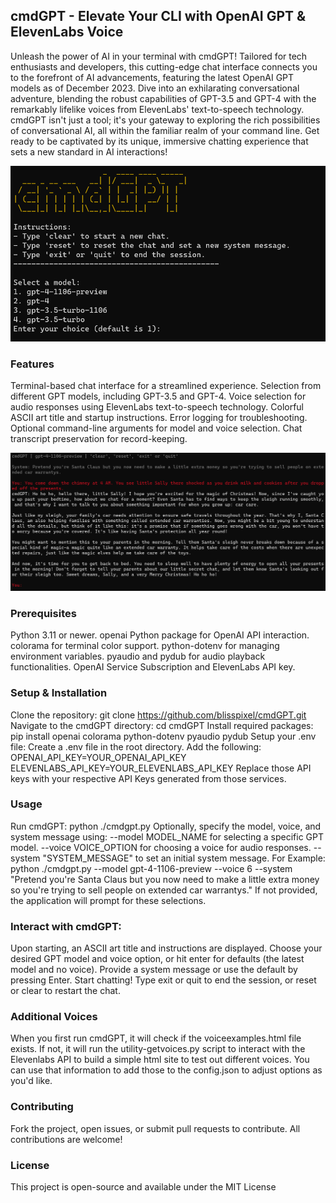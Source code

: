 ## cmdGPT - Elevate Your CLI with OpenAI GPT & ElevenLabs Voice
Unleash the power of AI in your terminal with cmdGPT! Tailored for tech enthusiasts and developers, this cutting-edge chat interface connects you to the forefront of AI advancements, featuring the latest OpenAI GPT models as of December 2023. Dive into an exhilarating conversational adventure, blending the robust capabilities of GPT-3.5 and GPT-4 with the remarkably lifelike voices from ElevenLabs' text-to-speech technology. cmdGPT isn't just a tool; it's your gateway to exploring the rich possibilities of conversational AI, all within the familiar realm of your command line. Get ready to be captivated by its unique, immersive chatting experience that sets a new standard in AI interactions!

<img src="examples/cmdGPT.png" width="700"/>

### Features
Terminal-based chat interface for a streamlined experience.
Selection from different GPT models, including GPT-3.5 and GPT-4.
Voice selection for audio responses using ElevenLabs text-to-speech technology.
Colorful ASCII art title and startup instructions.
Error logging for troubleshooting.
Optional command-line arguments for model and voice selection.
Chat transcript preservation for record-keeping.

<img src="examples/cmdGPT2.png" width="700"/>

### Prerequisites
Python 3.11 or newer.
openai Python package for OpenAI API interaction.
colorama for terminal color support.
python-dotenv for managing environment variables.
pyaudio and pydub for audio playback functionalities.
OpenAI Service Subscription and ElevenLabs API key.

### Setup & Installation
Clone the repository:
git clone https://github.com/blisspixel/cmdGPT.git
Navigate to the cmdGPT directory:
cd cmdGPT
Install required packages:
pip install openai colorama python-dotenv pyaudio pydub
Setup your .env file:
Create a .env file in the root directory.
Add the following:
OPENAI_API_KEY=YOUR_OPENAI_API_KEY
ELEVENLABS_API_KEY=YOUR_ELEVENLABS_API_KEY
Replace those API keys with your respective API Keys generated from those services.

### Usage
Run cmdGPT:
python ./cmdgpt.py
Optionally, specify the model, voice, and system message using:
--model MODEL_NAME for selecting a specific GPT model.
--voice VOICE_OPTION for choosing a voice for audio responses.
--system "SYSTEM_MESSAGE" to set an initial system message.
For Example: python ./cmdgpt.py --model gpt-4-1106-preview --voice 6 --system "Pretend you're Santa Claus but you now need to make a little extra money so you're trying to sell people on extended car warrantys."
If not provided, the application will prompt for these selections.

### Interact with cmdGPT:
Upon starting, an ASCII art title and instructions are displayed.
Choose your desired GPT model and voice option, or hit enter for defaults (the latest model and no voice).
Provide a system message or use the default by pressing Enter.
Start chatting! Type exit or quit to end the session, or reset or clear to restart the chat.

### Additional Voices
When you first run cmdGPT, it will check if the voiceexamples.html file exists.  If not, it will run the utility-getvoices.py script to interact with the Elevenlabs API to build a simple html site to test out different voices.  You can use that information to add those to the config.json to adjust options as you'd like.

### Contributing
Fork the project, open issues, or submit pull requests to contribute. All contributions are welcome!

### License
This project is open-source and available under the MIT License
